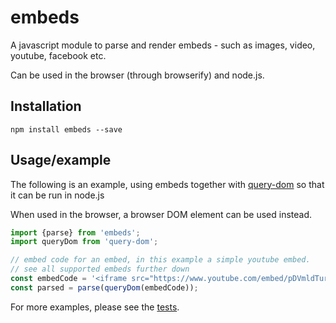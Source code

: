 # embeds

A javascript module to parse and render embeds - such as images, video, youtube, facebook etc.

Can be used in the browser (through browserify) and node.js.

## Installation

```shell
npm install embeds --save
```

## Usage/example

The following is an example, using embeds together with [query-dom](https://www.npmjs.com/package/query-dom) so that it can be run in node.js

When used in the browser, a browser DOM element can be used instead.

```js
import {parse} from 'embeds';
import queryDom from 'query-dom';

// embed code for an embed, in this example a simple youtube embed.
// see all supported embeds further down
const embedCode = '<iframe src="https://www.youtube.com/embed/pDVmldTurqk"></iframe>';
const parsed = parse(queryDom(embedCode));
```

For more examples, please see the [tests](https://github.com/micnews/embeds/blob/master/test.js).
